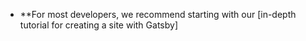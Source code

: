 - **For most developers, we recommend starting with our [in-depth tutorial for creating a site with Gatsby]
